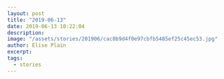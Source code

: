 ```yaml
---
layout: post
title: "2019-06-13"
date: 2019-06-13 10:22:04
description: 
image: "/assets/stories/201906/cac8b9d4f0e97cbfb5485ef25c45ec53.jpg"
author: Elise Plain
excerpt: 
tags: 
  - stories
---
```



<p></p>

